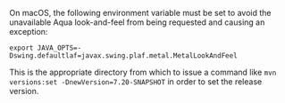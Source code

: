 On macOS, the following environment variable must be set to avoid the unavailable Aqua look-and-feel from being requested and causing an exception:
```
export JAVA_OPTS=-Dswing.defaultlaf=javax.swing.plaf.metal.MetalLookAndFeel
```

This is the appropriate directory from which to issue a command like `mvn versions:set -DnewVersion=7.20-SNAPSHOT` in order to set the release version.
